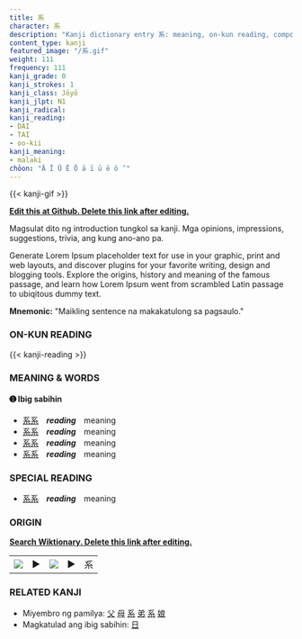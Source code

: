 ```yaml
---
title: 系
character: 系
description: "Kanji dictionary entry 系: meaning, on-kun reading, compounds, origin, related kanji"
content_type: kanji
featured_image: "/系.gif"
weight: 111
frequency: 111
kanji_grade: 0
kanji_strokes: 1
kanji_class: Jōyō
kanji_jlpt: N1
kanji_radical: 
kanji_reading: 
- DAI
- TAI
- oo-kii
kanji_meaning:
- malaki
chōon: "Ā Ī Ū Ē Ō ā ī ū ē ō ’"
---
```

[//]: # (Don't edit the line below. Kanji animated GIF code is automatically generated.)
{{< kanji-gif >}}

[//]: # (Edit below this line.)

**[Edit this at Github. Delete this link after editing.](https://github.com/tim0g/tim/tree/main/content/kanji/系/index.md)**

Magsulat dito ng introduction tungkol sa kanji. Mga opinions, impressions, suggestions, trivia, ang kung ano-ano pa.

Generate Lorem Ipsum placeholder text for use in your graphic, print and web layouts, and discover plugins for your favorite writing, design and blogging tools. Explore the origins, history and meaning of the famous passage, and learn how Lorem Ipsum went from scrambled Latin passage to ubiqitous dummy text.
 
**Mnemonic:** "Maikling sentence na makakatulong sa pagsaulo."

### ON-KUN READING

[//]: # (Don't edit the line below. ON-KUN READING code is automatically generated.)
{{< kanji-reading >}}

### MEANING & WORDS

#### ➊ **Ibig sabihin**
  - [系](../系)[系](../系)　***reading***　meaning
  - [系](../系)[系](../系)　***reading***　meaning
  - [系](../系)[系](../系)　***reading***　meaning
  - [系](../系)[系](../系)　***reading***　meaning

### SPECIAL READING
  - [系](../系)[系](../系)　***reading***　meaning

### ORIGIN

**[Search Wiktionary. Delete this link after editing.](https://wiktionary.org/wiki/系)**
<table class="kanji-table"><tr><td>
<img src="60px-系-bronze.svg.png">
</td><td>▶</td><td>
<img src="60px-系-oracle.svg.png">
</td><td>▶</td>
<td class="kanji-origin">系</td>
</tr></table>

### RELATED KANJI
- Miyembro ng pamilya: [父](../父) [母](../母) [系](../系) [弟](../弟) [系](../系) [娘](../娘)
- Magkatulad ang ibig sabihin: [日](../日)
